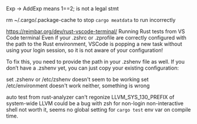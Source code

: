 Exp -> AddExp
means 
1==2;
is not a legal stmt

rm ~/.cargo/.package-cache
to stop `cargo meatdata` to run incorrectly

https://reimbar.org/dev/rust-vscode-terminal/
Running Rust tests from VS Code terminal
Even if your .zshrc or .zprofile are correctly configured with the path to the Rust environment, VSCode is popping a new task without using your login session, so it is not aware of your configuration!

To fix this, you need to provide the path in your .zshenv file as well. If you don’t have a .zshenv yet, you can just copy your existing configuration:

set .zshenv or /etc/zshenv doesn't seem to be working
set /etc/environment doesn't work neither, something is wrong

auto test from rust-analyzer can't regonize LLVM_SYS_130_PREFIX of system-wide LLVM
could be a bug with zsh for non-login non-interactive shell
not worth it, seems no global setting for `cargo test` env var on compile time.